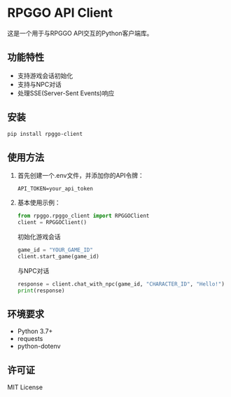 # RPGGO API Client

这是一个用于与RPGGO API交互的Python客户端库。

## 功能特性

- 支持游戏会话初始化
- 支持与NPC对话
- 处理SSE(Server-Sent Events)响应

## 安装

```bash
pip install rpggo-client
```

## 使用方法

1. 首先创建一个.env文件，并添加你的API令牌：
   ```
   API_TOKEN=your_api_token
   ```

2. 基本使用示例：
   ```python
   from rpggo.rpggo_client import RPGGOClient
   client = RPGGOClient()
   ```

   初始化游戏会话
   ```python
   game_id = "YOUR_GAME_ID"
   client.start_game(game_id)
   ```

   与NPC对话
   ```python
   response = client.chat_with_npc(game_id, "CHARACTER_ID", "Hello!")
   print(response)
   ```

## 环境要求

- Python 3.7+
- requests
- python-dotenv

## 许可证

MIT License
